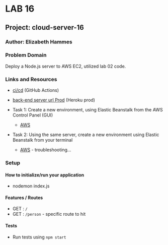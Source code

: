 # LAB 16

## Project: cloud-server-16

### Author: Elizabeth Hammes

### Problem Domain  

Deploy a Node.js server to AWS EC2, utilized lab 02 code.

### Links and Resources

- [ci/cd](https://github.com/ehammes/cloud-server-16/actions) (GitHub Actions)

- [back-end server url Prod](https://cf-basic-express-server-prod.herokuapp.com/person) (Heroku prod)

- Task 1: Create a new environment, using Elastic Beanstalk from the AWS Control Panel (GUI)
  - [AWS](http://cloudserver16-env.eba-ttyi9i8m.us-east-1.elasticbeanstalk.com/) 
- Task 2: Using the same server, create a new environment using Elastic Beanstalk from your terminal
  - [AWS](http://cloud-server-162.eba-m23zbpm2.us-east-1.elasticbeanstalk.com/) - troubleshooting...

### Setup

#### How to initialize/run your application

- nodemon index.js

#### Features / Routes

- GET : `/`
- GET : `/person` - specific route to hit

#### Tests

- Run tests using `npm start`
